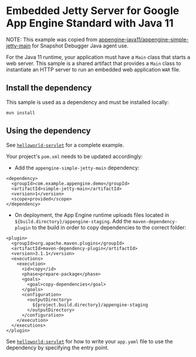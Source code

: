# Embedded Jetty Server for Google App Engine Standard with Java 11

NOTE: This example was copied from [appengine-java11/appengine-simple-jetty-main](https://github.com/GoogleCloudPlatform/java-docs-samples/tree/main/appengine-java11/appengine-simple-jetty-main) for Snapshot Debugger Java agent use.

For the Java 11 runtime, your application must have a `Main` class that starts a
web server. This sample is a shared artifact that provides a `Main` class to
instantiate an HTTP server to run an embedded web application `WAR` file.

## Install the dependency

This sample is used as a dependency and must be installed locally:

```
mvn install
```

## Using the dependency

See [`helloworld-servlet`](../helloworld-servlet) for a complete example.

Your project's `pom.xml` needs to be updated accordingly:

- Add the `appengine-simple-jetty-main` dependency:

```
<dependency>
  <groupId>com.example.appengine.demo</groupId>
  <artifactId>simple-jetty-main</artifactId>
  <version>1</version>
  <scope>provided</scope>
</dependency>
```

- On deployment, the App Engine runtime uploads files located in
`${build.directory}/appengine-staging`. Add the `maven-dependency-plugin` to
the build in order to copy dependencies to the correct folder:

```
<plugin>
  <groupId>org.apache.maven.plugins</groupId>
  <artifactId>maven-dependency-plugin</artifactId>
  <version>3.1.1</version>
  <executions>
    <execution>
      <id>copy</id>
      <phase>prepare-package</phase>
      <goals>
        <goal>copy-dependencies</goal>
      </goals>
      <configuration>
        <outputDirectory>
          ${project.build.directory}/appengine-staging
        </outputDirectory>
      </configuration>
    </execution>
  </executions>
</plugin>
```

See [`helloworld-servlet`](../helloworld-servlet) for how to write your
`app.yaml` file to use the dependency by specifying the entry point.
